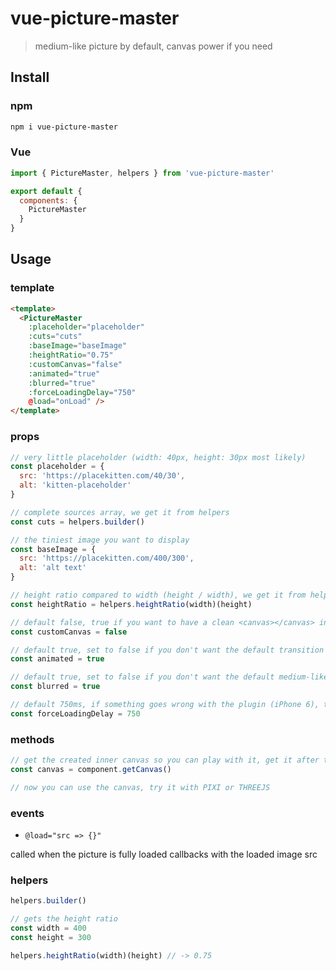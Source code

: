 # vue-picture-master

> medium-like picture by default, canvas power if you need

## Install

### npm

```sh
npm i vue-picture-master
```

### Vue

```js
import { PictureMaster, helpers } from 'vue-picture-master'

export default {
  components: {
    PictureMaster
  }
}
```

## Usage

### template

```html
<template>
  <PictureMaster
    :placeholder="placeholder"
    :cuts="cuts"
    :baseImage="baseImage"
    :heightRatio="0.75"
    :customCanvas="false"
    :animated="true"
    :blurred="true"
    :forceLoadingDelay="750"
    @load="onLoad" />
</template>
```

### props

```js
// very little placeholder (width: 40px, height: 30px most likely)
const placeholder = {
  src: 'https://placekitten.com/40/30',
  alt: 'kitten-placeholder'
}

// complete sources array, we get it from helpers
const cuts = helpers.builder()

// the tiniest image you want to display
const baseImage = {
  src: 'https://placekitten.com/400/300',
  alt: 'alt text'
}

// height ratio compared to width (height / width), we get it from helpers
const heightRatio = helpers.heightRatio(width)(height)

// default false, true if you want to have a clean <canvas></canvas> instead of the tiny placeholder
const customCanvas = false

// default true, set to false if you don't want the default transition time
const animated = true

// default true, set to false if you don't want the default medium-like blur-out animation
const blurred = true

// default 750ms, if something goes wrong with the plugin (iPhone 6), this forces the image load after some time
const forceLoadingDelay = 750
```

### methods

```js
// get the created inner canvas so you can play with it, get it after the component mount
const canvas = component.getCanvas()

// now you can use the canvas, try it with PIXI or THREEJS
```

### events

- `@load="src => {}"`

called when the picture is fully loaded
callbacks with the loaded image src

### helpers

```js
helpers.builder()

// gets the height ratio
const width = 400
const height = 300

helpers.heightRatio(width)(height) // -> 0.75
```
